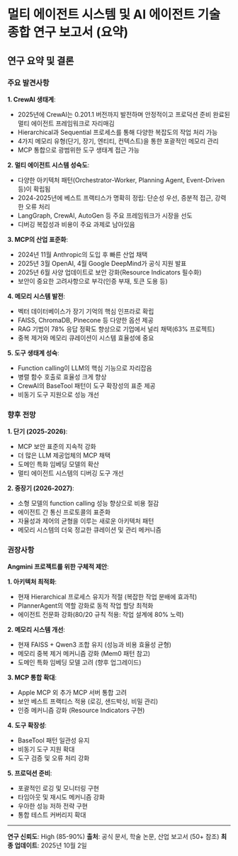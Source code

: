 # 멀티 에이전트 시스템 및 AI 에이전트 기술 종합 연구 보고서 (요약)

## 연구 요약 및 결론

### 주요 발견사항

**1. CrewAI 생태계**:
- 2025년에 CrewAI는 0.201.1 버전까지 발전하며 안정적이고 프로덕션 준비 완료된 멀티 에이전트 프레임워크로 자리매김
- Hierarchical과 Sequential 프로세스를 통해 다양한 복잡도의 작업 처리 가능
- 4가지 메모리 유형(단기, 장기, 엔티티, 컨텍스트)을 통한 포괄적인 메모리 관리
- MCP 통합으로 광범위한 도구 생태계 접근 가능

**2. 멀티 에이전트 시스템 성숙도**:
- 다양한 아키텍처 패턴(Orchestrator-Worker, Planning Agent, Event-Driven 등)이 확립됨
- 2024-2025년에 베스트 프랙티스가 명확히 정립: 단순성 우선, 증분적 접근, 강력한 오류 처리
- LangGraph, CrewAI, AutoGen 등 주요 프레임워크가 시장을 선도
- 디버깅 복잡성과 비용이 주요 과제로 남아있음

**3. MCP의 산업 표준화**:
- 2024년 11월 Anthropic의 도입 후 빠른 산업 채택
- 2025년 3월 OpenAI, 4월 Google DeepMind가 공식 지원 발표
- 2025년 6월 사양 업데이트로 보안 강화(Resource Indicators 필수화)
- 보안이 중요한 고려사항으로 부각(인증 부재, 토큰 도용 등)

**4. 메모리 시스템 발전**:
- 벡터 데이터베이스가 장기 기억의 핵심 인프라로 확립
- FAISS, ChromaDB, Pinecone 등 다양한 옵션 제공
- RAG 기법이 78% 응답 정확도 향상으로 기업에서 널리 채택(63% 프로젝트)
- 중복 제거와 메모리 큐레이션이 시스템 효율성에 중요

**5. 도구 생태계 성숙**:
- Function calling이 LLM의 핵심 기능으로 자리잡음
- 병렬 함수 호출로 효율성 크게 향상
- CrewAI의 BaseTool 패턴이 도구 확장성의 표준 제공
- 비동기 도구 지원으로 성능 개선

### 향후 전망

**1. 단기 (2025-2026)**:
- MCP 보안 표준의 지속적 강화
- 더 많은 LLM 제공업체의 MCP 채택
- 도메인 특화 임베딩 모델의 확산
- 멀티 에이전트 시스템의 디버깅 도구 개선

**2. 중장기 (2026-2027)**:
- 소형 모델의 function calling 성능 향상으로 비용 절감
- 에이전트 간 통신 프로토콜의 표준화
- 자율성과 제어의 균형을 이루는 새로운 아키텍처 패턴
- 메모리 시스템의 더욱 정교한 큐레이션 및 관리 메커니즘

### 권장사항

**Angmini 프로젝트를 위한 구체적 제안**:

**1. 아키텍처 최적화**:
- 현재 Hierarchical 프로세스 유지가 적절 (복잡한 작업 분배에 효과적)
- PlannerAgent의 역할 강화로 동적 작업 할당 최적화
- 에이전트 전문화 강화(80/20 규칙 적용: 작업 설계에 80% 노력)

**2. 메모리 시스템 개선**:
- 현재 FAISS + Qwen3 조합 유지 (성능과 비용 효율성 균형)
- 메모리 중복 제거 메커니즘 강화 (Mem0 패턴 참고)
- 도메인 특화 임베딩 모델 고려 (향후 업그레이드)

**3. MCP 통합 확대**:
- Apple MCP 외 추가 MCP 서버 통합 고려
- 보안 베스트 프랙티스 적용 (로깅, 샌드박싱, 비밀 관리)
- 인증 메커니즘 강화 (Resource Indicators 구현)

**4. 도구 확장성**:
- BaseTool 패턴 일관성 유지
- 비동기 도구 지원 확대
- 도구 검증 및 오류 처리 강화

**5. 프로덕션 준비**:
- 포괄적인 로깅 및 모니터링 구현
- 타임아웃 및 재시도 메커니즘 강화
- 우아한 성능 저하 전략 구현
- 통합 테스트 커버리지 확대

---

**연구 신뢰도**: High (85-90%)
**출처**: 공식 문서, 학술 논문, 산업 보고서 (50+ 참조)
**최종 업데이트**: 2025년 10월 2일
